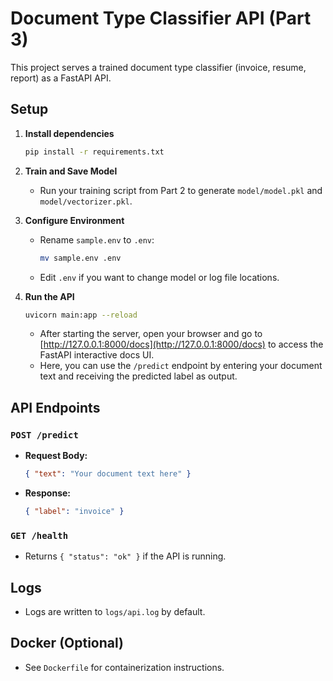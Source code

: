 # Document Type Classifier API (Part 3)

This project serves a trained document type classifier (invoice, resume, report) as a FastAPI API.

## Setup

1. **Install dependencies**
   ```bash
   pip install -r requirements.txt
   ```

2. **Train and Save Model**
   - Run your training script from Part 2 to generate `model/model.pkl` and `model/vectorizer.pkl`.

3. **Configure Environment**
   - Rename `sample.env` to `.env`:
     ```bash
     mv sample.env .env
     ```
   - Edit `.env` if you want to change model or log file locations.

4. **Run the API**
   ```bash
   uvicorn main:app --reload
   ```
   - After starting the server, open your browser and go to [http://127.0.0.1:8000/docs](http://127.0.0.1:8000/docs) to access the FastAPI interactive docs UI.
   - Here, you can use the `/predict` endpoint by entering your document text and receiving the predicted label as output.

## API Endpoints

### `POST /predict`
- **Request Body:**
  ```json
  { "text": "Your document text here" }
  ```
- **Response:**
  ```json
  { "label": "invoice" }
  ```

### `GET /health`
- Returns `{ "status": "ok" }` if the API is running.

## Logs
- Logs are written to `logs/api.log` by default.

## Docker (Optional)
- See `Dockerfile` for containerization instructions.
